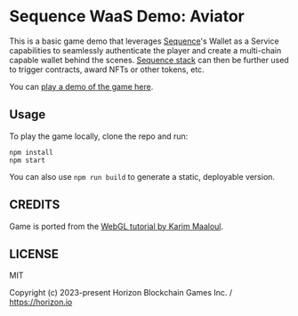 # Sequence WaaS Demo: Aviator

This is a basic game demo that leverages [Sequence](https://sequence.xyz/)'s Wallet as a Service capabilities to seamlessly authenticate the player and create a multi-chain capable wallet behind the scenes. [Sequence stack](https://github.com/0xsequence/sequence.js) can then be further used to trigger contracts, award NFTs or other tokens, etc.

You can [play a demo of the game here](https://d3sd3u0ja5dgz2.cloudfront.net/).

## Usage

To play the game locally, clone the repo and run:

```
npm install
npm start
```

You can also use `npm run build` to generate a static, deployable version.

## CREDITS

Game is ported from the [WebGL tutorial by Karim Maaloul](https://tympanus.net/codrops/2016/04/26/the-aviator-animating-basic-3d-scene-threejs/).

## LICENSE

MIT

Copyright (c) 2023-present Horizon Blockchain Games Inc. / https://horizon.io

